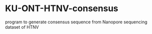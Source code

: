 # KU-ONT-HTNV-consensus
program to generate consensus sequence from Nanopore sequencing dataset of HTNV
